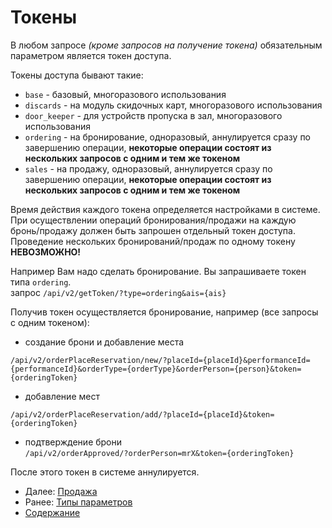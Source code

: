 Токены
======

В любом запросе _(кроме запросов на получение токена)_ обязательным параметром является 
токен доступа.

Токены доступа бывают такие:

* `base` - базовый, многоразового использования           
* `discards` - на модуль скидочных карт, многоразового использования           
* `door_keeper` - для устройств пропуска в зал, многоразового использования
* `ordering` - на бронирование, одноразовый, аннулируется сразу по завершению операции, **некоторые операции состоят из нескольких запросов с одним и тем же
токеном**
* `sales` - на продажу, одноразовый, аннулируется сразу по завершению операции, **некоторые операции состоят из нескольких запросов с одним и тем же токеном**


Время действия каждого токена определяется настройками в системе. При осуществлении 
операций   бронирования/продажи   на   каждую   бронь/продажу   должен   быть   запрошен 
отдельный токен доступа. Проведение нескольких бронирований/продаж по одному токену 
**НЕВОЗМОЖНО!**


Например Вам надо сделать бронирование. Вы запрашиваете токен типа `ordering`.  
запрос `/api/v2/getToken/?type=ordering&ais={ais}`  

Получив токен осуществляется бронирование, например (все запросы с 
одним токеном):
 
* создание брони и добавление места  
```
/api/v2/orderPlaceReservation/new/?placeId={placeId}&performanceId={performanceId}&orderType={orderType}&orderPerson={person}&token={orderingToken}
```
* добавление мест  
```
/api/v2/orderPlaceReservation/add/?placeId={placeId}&token={orderingToken}
```
* подтверждение брони  
`/api/v2/orderApproved/?orderPerson=mrX&token={orderingToken}`

После этого токен в системе аннулируется.

* Далее: [Продажа](sales)
* Ранее: [Типы параметров](parameters_types)
* [Содержание](index)
